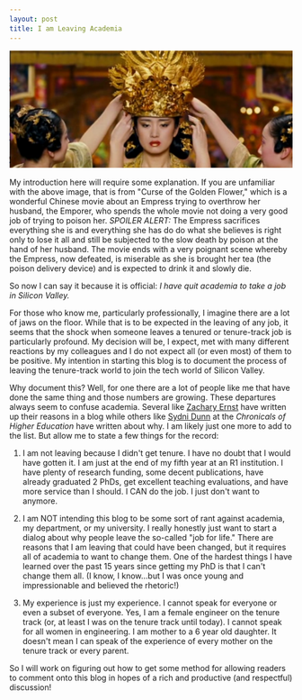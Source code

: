 ```yaml
---
layout: post
title: I am Leaving Academia
---
```


![goldenFlower](/images/goldenFlower.png) 

My introduction here will require some explanation.  If you are unfamiliar with the above image, that is from "Curse of the Golden Flower," which is a wonderful Chinese movie about an Empress trying to overthrow her husband, the Emporer, who spends the whole movie not doing a very good job of trying to poison her.  *SPOILER ALERT:* The Empress sacrifices everything she is and everything she has do do what she believes is right only to lose it all and still be subjected to the slow death by poison at the hand of her husband.  The movie ends with a very poignant scene whereby the Empress, now defeated, is miserable as she is brought her tea (the poison delivery device) and is expected to drink it and slowly die.

So now I can say it because it is official:  *I have quit academia to take a job in Silicon Valley.*

For those who know me, particularly professionally, I imagine there are a lot of jaws on the floor.  While that is to be expected in the leaving of any job, it seems that the shock when someone leaves a tenured or tenure-track job is particularly profound.  My decision will be, I expect, met with many different reactions by my colleagues and I do not expect all (or even most) of them to be positive.  My intention in starting this blog is to document the process of leaving the tenure-track world to join the tech world of Silicon Valley.  

Why document this?  Well, for one there are a lot of people like me that have done the same thing and those numbers are growing.  These departures always seem to confuse academia.  Several like [Zachary Ernst](http://goodbyeacademia.com/wordpress/?p=19) have written up their reasons in a blog while others like [Sydni Dunn](https://chroniclevitae.com/news/216-why-so-many-academics-quit-and-tell) at the *Chronicals of Higher Education* have written about why.  I am likely just one more to add to the list.  But allow me to state a few things for the record:

1. I am not leaving because I didn't get tenure.  I have no doubt that I would have gotten it.  I am just at the end of my fifth year at an R1 institution.  I have plenty of research funding, some decent publications, have already graduated 2 PhDs, get excellent teaching evaluations, and have more service than I should.  I CAN do the job.  I just don't want to anymore.

2. I am NOT intending this blog to be some sort of rant against academia, my department, or my university.  I really honestly just want to start a dialog about why people leave the so-called "job for life."  There are reasons that I am leaving that could have been changed, but it requires all of academia to want to change them.  One of the hardest things I have learned over the past 15 years since getting my PhD is that I can't change them all.  (I know, I know...but I was once young and impressionable and believed the rhetoric!)

3. My experience is just my experience.  I cannot speak for everyone or even a subset of everyone.  Yes, I am a female engineer on the tenure track (or, at least I was on the tenure track until today).  I cannot speak for all women in engineering.  I am mother to a 6 year old daughter.  It doesn't mean I can speak of the experience of every mother on the tenure track or every parent.

So I will work on figuring out how to get some method for allowing readers to comment onto this blog in hopes of a rich and productive (and respectful) discussion!
